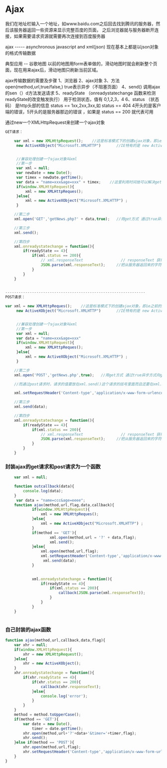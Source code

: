 # Ajax

我们在地址栏输入一个地址，如www.baidu.com之后回去找到腾讯的服务器，然后该服务器返回一些资源来显示完整百度的页面，
之后浏览器就与服务器断开连接，如果需要请求资源就需要再次连接到百度服务器

ajax -----  asynchronous javascript and xml(json)  现在基本上都是以json对象的格式传输数据

典型应用 -- 谷歌地图
以前的地图用form表单做的，滑动地图时就会刷新整个页面，现在用来ajax后，滑动地图只刷新当前区域。

ajax传输数据的需要及步骤
1、浏览器
2、ajax对象
3、方法 open(method,url,true/false,)      true表示异步（不阻塞页面）
4、send()   调用ajax的sen（）d方法发送请求
5、readyState （onreadystatechange 函数来检测readyState的改变触发执行） 用于检测状态，值有 0,1,2,3，4
6、status （状态码） 是http头部的信息 status == 1xx,2xx,3xx,如 status == 404 4开头的是客户端的错误，5开头的是服务器那边的错误 ，如果是 status == 200 就代表可用


通过new一个XMLHttpRequest来创建一个ajax对象

```js
GET请求：

    var xml = new XMLHttpRequest();    //这是标准模式下的创建ajax对象，即ie之前的版本不好使
     new ActiveXObject("Microsoft.XMLHTTP")       //IE特有的是 new ActiveXObject("Microsoft.XMLHTTP")


     //兼容处理创建一个ajax对象叫xml
     //第一步
     var xml = null;
     var newDate = new Date();
     var timex = newDate.getTime();
     var data = "name=xxx&age=xxx" + timex;    //这里利用时间挫可以解决get请求独有的缓冲机制，即会去请求新的数据
     if(window.XMLHttpRequest){
         xml = new XMLHttpReques(); 
     }else{
         xml = new ActiveXObject("Microsoft.XMLHTTP") ; 
     }

    //第二步
    xml.open('GET','getNews.php?' + data,true);   //用get方式 通过true异步方式向getNews.php文件请求数据，这里第二个参数可以拼接请求的值

    //第三步
    xml.send();

    //第四步
    xml.onreadystatechange = function(){
        if(readyState == 4){
            if(xml.status == 200){
                // xml.responseText                 // responseText 获得字符串形式的响应数据 
                JSON.parse(xml.responseText);     //把从服务器返回来的字符串数据转化为json格式的对象
            }
        }
    }

    
---------------------------------------------------------------
POST请求：

var xml = new XMLHttpReques();    //这是标准模式下的创建ajax对象，即ie之前的版本不好使
     new ActiveXObject("Microsoft.XMLHTTP")       //IE特有的是 new ActiveXObject("Microsoft.XMLHTTP")


     //兼容处理创建一个ajax对象叫xml
     //第一步
     var xml = null;
     var data = "name=xxx&age=xxx"
     if(window.XMLHttpRequest){
         xml = new XMLHttpReques(); 
     }else{
         xml = new ActiveXObject("Microsoft.XMLHTTP") ; 
     }

    //第二步
    xml.open('POST','getNews.php',true);   //用get方式 通过true异步方式向getNews.php文件请求数据，这里第二个参数可以拼接请求的值

    //而通过post请求时，请求的值要放在xml.send()这个请求的括号里面而且还要在xml.send()前面要添加一句代码告诉内容类型

    xml.setRequestHeader('Content-type','application/x-www-form-urlencoded'); 

    //第三步
    xml.send(data);

    //第四步
    xml.onreadystatechange = function(){
        if(readyState == 4){
            if(xml.status == 200){
                // xml.responseText                 // responseText 获得字符串形式的响应数据 
                JSON.parse(xml.responseText);     //把从服务器返回来的字符串数据转化为json格式的对象
            }
        }
    }


```

### 封装ajax的get请求和post请求为一个函数

```js
    var xml = null;

    function outcallback(data){
        console.log(data);
    }
     var data = "name=ccc&age=eeee";
    function ajax(method,url,flag,data,callback){    
            if(window.XMLHttpRequest){
                xml = new XMLHttpReques(); 
            }else{
                xml = new ActiveXObject("Microsoft.XMLHTTP") ; 
            }
            if(method == 'GET'){
                    xml.open(method,url = '?' + data,flag);
                    xml.send();
            }else{
                xml.open(method,url,flag);
                xml.setRequestHeader('Content-type','application/x-www-form-urlencoded'); 
                 xml.send(data);
            }
            

            xml.onreadystatechange = function(){
                if(readyState == 4){
                    if(xml.status == 200){
                        callback(JSON.parse(xml.responseText)); 
                    }
                }
            }
	}



```

### 自己封装的ajax函数

```js
function ajax(method,url,callback,data,flag){
    var xhr = null;
    if(window.XMLHttpRequest){
        xhr = new XMLHttpRequest();
    }else{
        xhr = new ActiveXObject();
    }
    xhr.onreadystatechange = function(){
        if(xhr.readyState == 4){
            if(xhr.status == 200){
                callback(xhr.responseText);
            }else{
                console.log('error');
            }
        }
    }
    method = method.toUpperCase();
    if(method == 'GET'){
        var date = new Date(),
            timer = date.getTime();
        xhr.open(method,url+'?'+data+'&timer='+timer,flag);
        xhr.send();
    }else if(method == 'POST'){
        xhr.open(method,url,flag);
        xhr.setRequestHeader('Content-type','application/x-www-form-urlencoded');
    }
}
```

